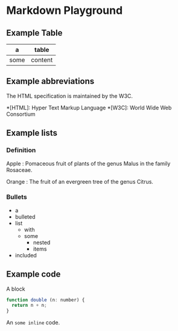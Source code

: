 # Markdown Playground

## Example Table

a    | table
-----|--------
some | content

## Example abbreviations

The HTML specification
is maintained by the W3C.

*[HTML]: Hyper Text Markup Language
*[W3C]:  World Wide Web Consortium

## Example lists

### Definition

Apple
:   Pomaceous fruit of plants of the genus Malus in
    the family Rosaceae.

Orange
:   The fruit of an evergreen tree of the genus Citrus.

### Bullets

* a
* bulleted
* list
    * with
    * some
        * nested
        * items
* included



## Example code

A block

```js
function double (n: number) {
  return n + n;
}
```

An `some inline` code.
